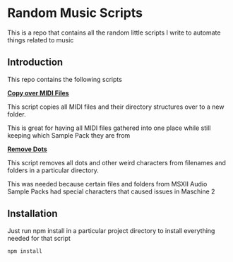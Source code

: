 
# Random Music Scripts

This is a repo that contains all the random little scripts I write to automate things related to music

## Introduction

This repo contains the following scripts

<ins>**Copy over MIDI Files**</ins>

This script copies all MIDI files and their directory structures over to a new folder.

This is great for having all MIDI files gathered into one place while still keeping which Sample Pack they are from

<ins>**Remove Dots**</ins>

This script removes all dots and other weird characters from filenames and folders in a particular directory.

This was needed because certain files and folders from MSXII Audio Sample Packs had special characters that caused issues in Maschine 2

## Installation

Just run npm install in a particular project directory to install everything needed for that script

```bash
npm install
```